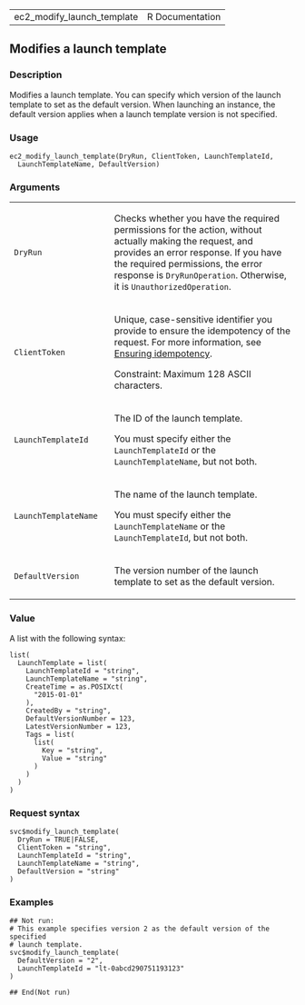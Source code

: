 <table style="width: 100%;">
<tbody>
<tr class="odd">
<td>ec2_modify_launch_template</td>
<td style="text-align: right;">R Documentation</td>
</tr>
</tbody>
</table>

## Modifies a launch template

### Description

Modifies a launch template. You can specify which version of the launch
template to set as the default version. When launching an instance, the
default version applies when a launch template version is not specified.

### Usage

    ec2_modify_launch_template(DryRun, ClientToken, LaunchTemplateId,
      LaunchTemplateName, DefaultVersion)

### Arguments

<table>
<colgroup>
<col style="width: 35%" />
<col style="width: 65%" />
</colgroup>
<tbody>
<tr class="odd">
<td><code id="ec2_modify_launch_template_:_DryRun">DryRun</code></td>
<td><p>Checks whether you have the required permissions for the action,
without actually making the request, and provides an error response. If
you have the required permissions, the error response is
<code>DryRunOperation</code>. Otherwise, it is
<code>UnauthorizedOperation</code>.</p></td>
</tr>
<tr class="even">
<td><code
id="ec2_modify_launch_template_:_ClientToken">ClientToken</code></td>
<td><p>Unique, case-sensitive identifier you provide to ensure the
idempotency of the request. For more information, see <a
href="https://docs.aws.amazon.com/AWSEC2/latest/APIReference/Run_Instance_Idempotency.html">Ensuring
idempotency</a>.</p>
<p>Constraint: Maximum 128 ASCII characters.</p></td>
</tr>
<tr class="odd">
<td><code
id="ec2_modify_launch_template_:_LaunchTemplateId">LaunchTemplateId</code></td>
<td><p>The ID of the launch template.</p>
<p>You must specify either the <code>LaunchTemplateId</code> or the
<code>LaunchTemplateName</code>, but not both.</p></td>
</tr>
<tr class="even">
<td><code
id="ec2_modify_launch_template_:_LaunchTemplateName">LaunchTemplateName</code></td>
<td><p>The name of the launch template.</p>
<p>You must specify either the <code>LaunchTemplateName</code> or the
<code>LaunchTemplateId</code>, but not both.</p></td>
</tr>
<tr class="odd">
<td><code
id="ec2_modify_launch_template_:_DefaultVersion">DefaultVersion</code></td>
<td><p>The version number of the launch template to set as the default
version.</p></td>
</tr>
</tbody>
</table>

### Value

A list with the following syntax:

    list(
      LaunchTemplate = list(
        LaunchTemplateId = "string",
        LaunchTemplateName = "string",
        CreateTime = as.POSIXct(
          "2015-01-01"
        ),
        CreatedBy = "string",
        DefaultVersionNumber = 123,
        LatestVersionNumber = 123,
        Tags = list(
          list(
            Key = "string",
            Value = "string"
          )
        )
      )
    )

### Request syntax

    svc$modify_launch_template(
      DryRun = TRUE|FALSE,
      ClientToken = "string",
      LaunchTemplateId = "string",
      LaunchTemplateName = "string",
      DefaultVersion = "string"
    )

### Examples

    ## Not run: 
    # This example specifies version 2 as the default version of the specified
    # launch template.
    svc$modify_launch_template(
      DefaultVersion = "2",
      LaunchTemplateId = "lt-0abcd290751193123"
    )

    ## End(Not run)
